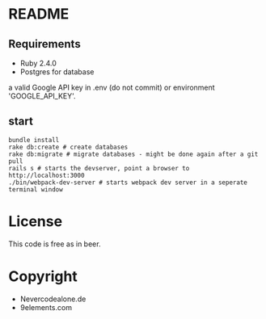 # README

## Requirements

- Ruby 2.4.0
- Postgres for database

a valid Google API key in .env (do not commit) or environment 'GOOGLE_API_KEY'.

## start

```
bundle install
rake db:create # create databases
rake db:migrate # migrate databases - might be done again after a git pull
rails s # starts the devserver, point a browser to http://localhost:3000
./bin/webpack-dev-server # starts webpack dev server in a seperate terminal window
```

# License

This code is free as in beer.

# Copyright

- Nevercodealone.de
- 9elements.com

